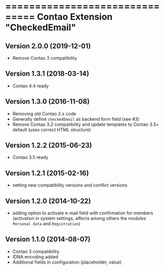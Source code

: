 ===============================
Contao Extension "CheckedEmail"
===============================

Version 2.0.0 (2019-12-01)
--------------------------
- Remove Contao 3 compatibility

Version 1.3.1 (2018-03-14)
--------------------------
- Contao 4.4 ready

Version 1.3.0 (2016-11-08)
--------------------------
- Removing old Contao 2.x code
- Generally define `checkedEmail` as backend form field (see #3)
- Remove Contao 3.2 compatibility and update templates to Contao 3.3+ default (uses correct HTML structure)

Version 1.2.2 (2015-06-23)
--------------------------
- Contao 3.5 ready

Version 1.2.1 (2015-02-16)
--------------------------
- setting new compatibility versions and conflict versions

Version 1.2.0 (2014-10-22)
--------------------------
- adding option to activate e-mail field with confirmation for members (activation in system settings, affects among others the modules `Personal data` and `Registration`)

Version 1.1.0 (2014-08-07)
--------------------------
- Contao 3 compatibility
- IDNA encoding added
- Additional fields in configuration (placeholder, value)